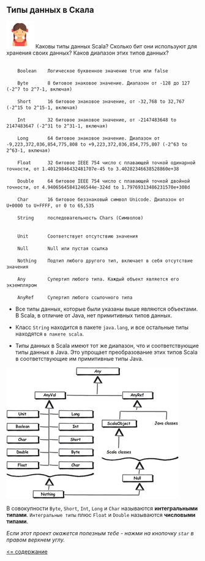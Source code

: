 ## Типы данных в Скала

![alt text](https://github.com/steklopod/Functions/blob/master/src/main/resources/images/girl.png "GIRL")
Каковы типы данных Scala? Сколько бит они используют для хранения своих данных? Каков диапазон этих типов данных?

<!-- code -->
```text
       
    Boolean    Логическое буквенное значение true или false
    
    Byte       8 битовое знаковое значение. Диапазон от -128 до 127 (-2^7 to 2^7-1, включая)
    
    Short      16 битовое знаковое значение, от -32,768 to 32,767 (-2^15 to 2^15-1, включая)
    
    Int        32 битовое знаковое значение, от -2147483648 to 2147483647 (-2^31 to 2^31-1, включая)
    
    Long       64 битовое знаковое значение. Диапазон от -9,223,372,036,854,775,808 to +9,223,372,036,854,775,807 (-2^63 to 2^63-1, включая)
    
    Float      32 битовое IEEE 754 число с плавающей точкой одинарной точности, от 1.40129846432481707e-45 to 3.40282346638528860e+38
    
    Double     64 битовое IEEE 754 число с плавающей точкой двойной точности, от 4.94065645841246544e-324d to 1.79769313486231570e+308d
    
    Char       16 битовое беззнаковый символ Unicode. Диапазон от U+0000 to U+FFFF, от 0 to 65,535
    
    String     последовательность Chars (Символов)
    
    
    Unit       Соответствует отсутствию значения
    
    Null       Null или пустая ссылка
    
    Nothing    Подтип любого другого тип, включает в себя отсутствие значения
    
    Any        Супертип любого типа. Каждый объект является его экземпляром
    
    AnyRef     Супертип любого ссылочного типа

```

* Все типы данных, которые были указаны выше являются объектами. В Scala, в отличие от Java, нет примитивных типов данных.

* Класс `String` находится в пакете `java.lang`, и все остальные типы находятся `в пакете scala`.

* Типы данных в Scala имеют тот же диапазон, что и соответствующие типы данных в Java. 
Это упрощает преобразование этих типов Scala в соответствующие им примитивные типы Java.


![alt text](https://github.com/steklopod/Functions/blob/master/src/main/resources/images/datatypes.jpg?raw=true "datatypes")

В совокупности `Byte`, `Short`, `Int`, `Long` и `Char` называются **интегральными типами**. 
`Интегральные типы` плюс `Float` и `Double` называются **числовыми типами**. 

_Если этот проект окажется полезным тебе - нажми на кнопочку `star` в правом верхнем углу._

[<= содержание](https://github.com/steklopod/Functions/blob/master/readme.md)